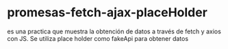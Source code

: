 # promesas-fetch-ajax-placeHolder
es una practica que muestra la obtención de datos a través de fetch y axios con JS. Se utiliza place holder como fakeApi para obtener datos

